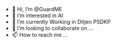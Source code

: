 - 👋 Hi, I’m @GuardME
- 👀 I’m interested in AI
- 🌱 I’m currently Working in Ditjen PSDKP
- 💞️ I’m looking to collaborate on ...
- 📫 How to reach me ...

<!---
GuardME/GuardME is a ✨ special ✨ repository because its `README.md` (this file) appears on your GitHub profile.
You can click the Preview link to take a look at your changes.
--->
